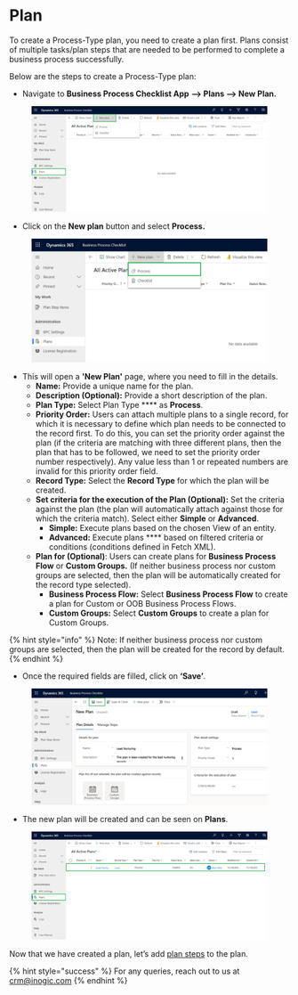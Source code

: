 # Plan

To create a Process-Type plan, you need to create a plan first. Plans consist of multiple tasks/plan steps that are needed to be performed to complete a business process successfully.

Below are the steps to create a Process-Type plan:

* Navigate to **Business Process Checklist App** **--> Plans --> New Plan.**

<figure><img src="../../../../../.gitbook/assets/Configuration entity _1 (1).png" alt=""><figcaption></figcaption></figure>

* Click on the **New plan** button and select **Process.**

<figure><img src="../../../../../.gitbook/assets/Configuration entity _2.png" alt=""><figcaption></figcaption></figure>

* This will open a **'New Plan'** page, where you need to fill in the details.
  * **Name:** Provide a unique name for the plan.
  * **Description (Optional):** Provide a short description of the plan.
  * **Plan Type:** Select Plan Type **** as **Process**.
  * **Priority Order:** Users can attach multiple plans to a single record, for which it is necessary to define which plan needs to be connected to the record first. To do this, you can set the priority order against the plan (if the criteria are matching with three different plans, then the plan that has to be followed, we need to set the priority order number respectively). Any value less than 1 or repeated numbers are invalid for this priority order field.
  * **Record Type:** Select the **Record Type** for which the plan will be created.
  * **Set criteria for the execution of the Plan (Optional):** Set the criteria against the plan (the plan will automatically attach against those for which the criteria match). Select either **Simple** or **Advanced**.
    * **Simple:** Execute plans based on the chosen View of an entity.
    * **Advanced:** Execute plans **** based on filtered criteria or conditions (conditions defined in Fetch XML).
  * **Plan for (Optional)**: Users can create plans for **Business Process Flow** or **Custom Groups.** (If neither business process nor custom groups are selected, then the plan will be automatically created for the record type selected).
    * **Business Process Flow:** Select **Business Process Flow** to create a plan for Custom or OOB Business Process Flows. &#x20;
    * **Custom Groups:** Select **Custom Groups** to create a plan for Custom Groups.

{% hint style="info" %}
Note: If neither business process nor custom groups are selected, then the plan will be created for the record by default.
{% endhint %}

* Once the required fields are filled, click on **‘Save’**.

<figure><img src="../../../../../.gitbook/assets/Configuration entity _3.png" alt=""><figcaption></figcaption></figure>

* The new plan will be created and can be seen on **Plans**.

<figure><img src="../../../../../.gitbook/assets/Plan_12 (1) (1).png" alt=""><figcaption></figcaption></figure>

Now that we have created a plan, let’s add [plan steps](https://docs.inogic.com/business-process-checklist/configuration/configuration-for-plans/configuration-for-process/plan-step) to the plan.

{% hint style="success" %}
For any queries, reach out to us at [crm@inogic.com](mailto:crm@inogic.com)
{% endhint %}
